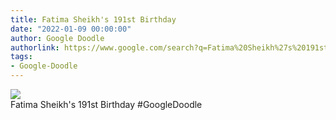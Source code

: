```yaml
---
title: Fatima Sheikh's 191st Birthday
date: "2022-01-09 00:00:00"
author: Google Doodle
authorlink: https://www.google.com/search?q=Fatima%20Sheikh%27s%20191st%20Birthday
tags:
- Google-Doodle
---
```

<img src="https://www.google.com/logos/doodles/2022/fatima-sheikhs-191st-birthday-6753651837109175-l.png" referrerpolicy="no-referrer"><br>Fatima Sheikh's 191st Birthday #GoogleDoodle